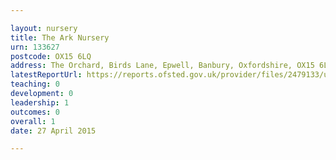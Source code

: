 ```yaml
---

layout: nursery
title: The Ark Nursery
urn: 133627
postcode: OX15 6LQ
address: The Orchard, Birds Lane, Epwell, Banbury, Oxfordshire, OX15 6LQ
latestReportUrl: https://reports.ofsted.gov.uk/provider/files/2479133/urn/133627.pdf
teaching: 0
development: 0
leadership: 1
outcomes: 0
overall: 1
date: 27 April 2015

---
```

